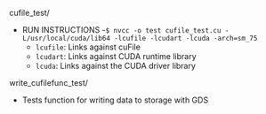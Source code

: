 cufile_test/
- RUN INSTRUCTIONS
    -`$ nvcc -o test cufile_test.cu -L/usr/local/cuda/lib64 -lcufile -lcudart -lcuda -arch=sm_75`
    - `lcufile`: Links against cuFile
    - `lcudart`: Links against CUDA runtime library
    - `lcuda`: Links against the CUDA driver library

write_cufilefunc_test/
- Tests function for writing data to storage with GDS